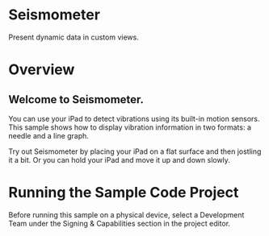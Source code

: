 # Seismometer

Present dynamic data in custom views.

# Overview

## Welcome to Seismometer.

You can use your iPad to detect vibrations using its built-in motion sensors. This sample shows how to display vibration information in two formats: a needle and a line graph.

Try out Seismometer by placing your iPad on a flat surface and then jostling it a bit. Or you can hold your iPad and move it up and down slowly.

# Running the Sample Code Project

Before running this sample on a physical device, select a Development Team under the Signing & Capabilities section in the project editor.
